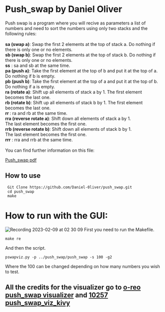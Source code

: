 
<h1>Push_swap by Daniel Oliver</h1>
Push swap is a program where you will recive as parameters a list of numbers and need to sort the numbers using only two stacks and the following rules:<br/><br/>
<strong>sa (swap a)</strong>: Swap the first 2 elements at the top of stack a.
Do nothing if there is only one or no elements.<br/>
<strong>sb (swap b)</strong>: Swap the first 2 elements at the top of stack b.
Do nothing if there is only one or no elements.<br/>
<strong>ss</strong> : sa and sb at the same time.<br/>
<strong>pa (push a)</strong>: Take the first element at the top of b and put it at the top of a.
Do nothing if b is empty.<br/>
<strong>pb (push b)</strong>: Take the first element at the top of a and put it at the top of b.
Do nothing if a is empty.<br/>
<strong>ra (rotate a)</strong>: Shift up all elements of stack a by 1.
The first element becomes the last one.<br/>
<strong>rb (rotate b)</strong>: Shift up all elements of stack b by 1.
The first element becomes the last one.<br/>
<strong>rr </strong>: ra and rb at the same time.<br/>
<strong>rra (reverse rotate a)</strong>: Shift down all elements of stack a by 1.<br/>
The last element becomes the first one.<br/>
<strong>rrb (reverse rotate b)</strong>: Shift down all elements of stack b by 1.<br/>
The last element becomes the first one.<br/>
<strong>rrr</strong> : rra and rrb at the same time.<br/><br/>
You can find further information on this file:<br/>

[Push_swap pdf](https://github.com/Daniel-0liver/push_swap/blob/main/push_swap.pdf)

<h2>How to use</h2>

```
 Git Clone https://github.com/Daniel-0liver/push_swap.git
 cd push_swap
 make
````
# How to run with the GUI:

![Recording 2023-02-09 at 02 30 09](https://user-images.githubusercontent.com/84101904/217702335-1df9535a-3f04-4dd9-af4d-9b3dab9730b5.gif)
First you need to run the Makefile.
```
make re
```
And then the script.
```
pswapviz.py -p ../push_swap/push_swap -s 100 -g2
```
Where the 100 can be changed depending on how many numbers you wish to test.
## All the credits for the visualizer go to [o-reo push_swap visualizer](https://github.com/o-reo/push_swap_visualizer) and [10257 push_swap_viz_kivy](https://github.com/10257/push_swap_viz_kivy)
